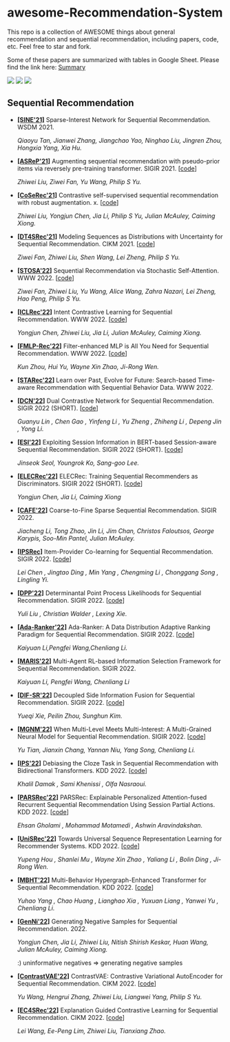 # awesome-Recommendation-System

This repo is a collection of AWESOME things about general recommendation and sequential recommendation, including papers, code, etc. Feel free to star and fork.

Some of these papers are summarized with tables in Google Sheet. Please find the link here: [Summary](https://docs.google.com/spreadsheets/d/1X_aQ-80YNt_jjbfXzs3JreoDxJW3zAs-L1ElV6NuJgc/edit?usp=sharing)


![](https://img.shields.io/github/last-commit/demoleiwang/awesome-Recommendation-System?color=green) ![](https://img.shields.io/badge/PaperNumber-25-brightgreen) ![](https://img.shields.io/badge/PRs-Welcome-red) 

<!-- 
* **[[]]()** x. x. [[code](x)] 

    *x* 

-->

## Sequential Recommendation

* **[[SINE'21]](https://arxiv.org/pdf/2102.09267.pdf)** Sparse-Interest Network for Sequential Recommendation. WSDM 2021. 

    *Qiaoyu Tan, Jianwei Zhang, Jiangchao Yao, Ninghao Liu, Jingren Zhou, Hongxia Yang, Xia Hu.* 


* **[[ASReP'21]](https://dl.acm.org/doi/pdf/10.1145/3404835.3463036)** Augmenting sequential recommendation with pseudo-prior items via reversely pre-training transformer. SIGIR 2021. [[code](https://github.com/DyGRec/ASReP)] 

    *Zhiwei Liu, Ziwei Fan, Yu Wang, Philip S Yu.* 

* **[[CoSeRec'21]](https://arxiv.org/pdf/2108.06479)** Contrastive self-supervised sequential recommendation with robust augmentation. x. [[code](https://github.com/YChen1993/CoSeRec)] 

    *Zhiwei Liu, Yongjun Chen, Jia Li, Philip S Yu, Julian McAuley, Caiming Xiong.* 


* **[[DT4SRec'21]](https://arxiv.org/pdf/2106.06165.pdf)** Modeling Sequences as Distributions with Uncertainty for Sequential Recommendation. CIKM 2021. [[code](https://github.com/DyGRec/DT4SR)] 

    *Ziwei Fan, Zhiwei Liu, Shen Wang, Lei Zheng, Philip S Yu.* 


* **[[STOSA'22]](https://arxiv.org/pdf/2201.06035.pdf)** Sequential Recommendation via Stochastic Self-Attention. WWW 2022. [[code](https://github.com/zfan20/STOSA)] 

    *Ziwei Fan, Zhiwei Liu, Yu Wang, Alice Wang, Zahra Nazari, Lei Zheng, Hao Peng, Philip S Yu.* 


* **[[ICLRec'22]](https://arxiv.org/pdf/2202.02519.pdf)** Intent Contrastive Learning for Sequential Recommendation. WWW 2022. [[code](https://github.com/salesforce/ICLRec)] 

    *Yongjun Chen, Zhiwei Liu, Jia Li, Julian McAuley, Caiming Xiong.* 
    
* **[[FMLP-Rec'22]](https://arxiv.org/pdf/2202.13556.pdf)** Filter-enhanced MLP is All You Need for Sequential Recommendation. WWW 2022. [[code](https://arxiv.org/abs/2202.13556)] 

    *Kun Zhou, Hui Yu, Wayne Xin Zhao, Ji-Rong Wen.* 

* **[[STARec'22]](https://arxiv.org/pdf/2202.03097.pdf)** Learn over Past, Evolve for Future: Search-based Time-aware Recommendation with Sequential Behavior Data. WWW 2022.


* **[[DCN'22]](https://dl.acm.org/doi/pdf/10.1145/3477495.3531918)** Dual Contrastive Network for Sequential Recommendation. SIGIR 2022 (SHORT). [[code](x)] 

    *Guanyu Lin , Chen Gao , Yinfeng Li , Yu Zheng , Zhiheng Li , Depeng Jin , Yong Li.* 

* **[[ESI'22]](https://arxiv.org/pdf/2204.10851.pdf)** Exploiting Session Information in BERT-based Session-aware Sequential Recommendation. SIGIR 2022 (SHORT). [[code](https://github.com/theeluwin/session-aware-bert4rec)] 

    *Jinseok Seol, Youngrok Ko, Sang-goo Lee.* 

* **[[ELECRec'22]](https://arxiv.org/pdf/2204.02011.pdf)** ELECRec: Training Sequential Recommenders as Discriminators. SIGIR 2022 (SHORT). [[code](https://github.com/YChen1993/ELECRec)] 

    *Yongjun Chen, Jia Li, Caiming Xiong* 

* **[[CAFE'22]](https://arxiv.org/pdf/2204.01839.pdf)** Coarse-to-Fine Sparse Sequential Recommendation. SIGIR 2022.

    *Jiacheng Li, Tong Zhao, Jin Li, Jim Chan, Christos Faloutsos, George Karypis, Soo-Min Pantel, Julian McAuley.* 

* **[[IPSRec]](https://dl.acm.org/doi/pdf/10.1145/3477495.3531756)** Item-Provider Co-learning for Sequential Recommendation. SIGIR 2022. [[code](https://github.com/siat-nlp/IPSRec)] 

    *Lei Chen , Jingtao Ding , Min Yang , Chengming Li , Chonggang Song , Lingling Yi.* 

* **[[DPP'22]](https://dl.acm.org/doi/pdf/10.1145/3477495.3531965)** Determinantal Point Process Likelihoods for Sequential Recommendation. SIGIR 2022. [[code](https://github.com/l-lyl/DPPLikelihoods4SeqRec)] 

    *Yuli Liu , Christian Walder , Lexing Xie.* 

* **[[Ada-Ranker'22]](https://arxiv.org/pdf/2205.10775.pdf)** Ada-Ranker: A Data Distribution Adaptive Ranking Paradigm for Sequential Recommendation. SIGIR 2022. [[code](https://github.com/RUCAIBox/Ada-Ranker)] 

    *Kaiyuan Li,Pengfei Wang,Chenliang Li.* 

* **[[MARIS'22]](https://dl-acm-org.libproxy.smu.edu.sg/doi/pdf/10.1145/3477495.3532022)** Multi-Agent RL-based Information Selection Framework for Sequential Recommendation. SIGIR 2022.

    *Kaiyuan Li, Pengfei Wang, Chenliang Li* 

* **[[DIF-SR'22]](https://arxiv.org/pdf/2204.11046)** Decoupled Side Information Fusion for Sequential Recommendation. SIGIR 2022. [[code](https://github.com/AIM-SE/DIF-SR)] 

    *Yueqi Xie, Peilin Zhou, Sunghun Kim.* 

* **[[MGNM'22]](https://arxiv.org/pdf/2205.01286.pdf)** When Multi-Level Meets Multi-Interest: A Multi-Grained Neural Model for Sequential Recommendation. SIGIR 2022. [[code](https://github.com/WHUIR/MGNM)] 

    *Yu Tian, Jianxin Chang, Yannan Niu, Yang Song, Chenliang Li.* 

* **[[IPS'22]](https://dl.acm.org/doi/pdf/10.1145/3534678.3539430)** Debiasing the Cloze Task in Sequential Recommendation with Bidirectional Transformers. KDD 2022. [[code](https://github.com/KhalilDMK/DebiasedBERT4Rec)] 

    *Khalil Damak , Sami Khenissi , Olfa Nasraoui.* 

* **[[PARSRec'22]](https://dl.acm.org/doi/pdf/10.1145/3534678.3539432)** PARSRec: Explainable Personalized Attention-fused Recurrent Sequential Recommendation Using Session Partial Actions. KDD 2022. [[code](https://github.com/ehgh/PARSRec)] 

    *Ehsan Gholami , Mohammad Motamedi , Ashwin Aravindakshan.* 

* **[[UniSRec'22]](https://dl.acm.org/doi/pdf/10.1145/3534678.3539381)** Towards Universal Sequence Representation Learning for Recommender Systems. KDD 2022. [[code](https://dl.acm.org/doi/pdf/10.1145/3534678.3539381)] 

    *Yupeng Hou , Shanlei Mu , Wayne Xin Zhao , Yaliang Li , Bolin Ding , Ji-Rong Wen.* 
    
* **[[MBHT'22]]()** Multi-Behavior Hypergraph-Enhanced Transformer for Sequential Recommendation. KDD 2022. [[code](https://github.com/yuh-yang/MBHT-KDD22)] 

    *Yuhao Yang , Chao Huang , Lianghao Xia , Yuxuan Liang , Yanwei Yu , Chenliang Li.* 


* **[[GenNi'22]](https://arxiv.org/pdf/2208.03645.pdf)** Generating Negative Samples for Sequential Recommendation. 2022. 

    *Yongjun Chen, Jia Li, Zhiwei Liu, Nitish Shirish Keskar, Huan Wang, Julian McAuley, Caiming Xiong.* 
    
    :) uninformative negatives => generating negative samples

* **[[ContrastVAE'22]](https://arxiv.org/pdf/2209.00456.pdf)** ContrastVAE: Contrastive Variational AutoEncoder for Sequential Recommendation. CIKM 2022. [[code](https://github.com/YuWang-1024/ContrastVAE)] 

    *Yu Wang, Hengrui Zhang, Zhiwei Liu, Liangwei Yang, Philip S Yu.* 

* **[[EC4SRec'22]](https://arxiv.org/pdf/2209.01347)** Explanation Guided Contrastive Learning for Sequential Recommendation. CIKM 2022. [[code](https://github.com/demoleiwang/EC4SRec)] 

    *Lei Wang, Ee-Peng Lim, Zhiwei Liu, Tianxiang Zhao.* 
